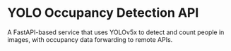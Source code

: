 # YOLO Occupancy Detection API

A FastAPI-based service that uses YOLOv5x to detect and count people in images, with occupancy data forwarding to remote APIs.
